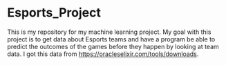 # Esports_Project
This is my repository for my machine learning project. My goal with this project is to get data about Esports teams and have a program be able to predict the outcomes of the games before they happen by looking at team data. I got this data from https://oracleselixir.com/tools/downloads.
